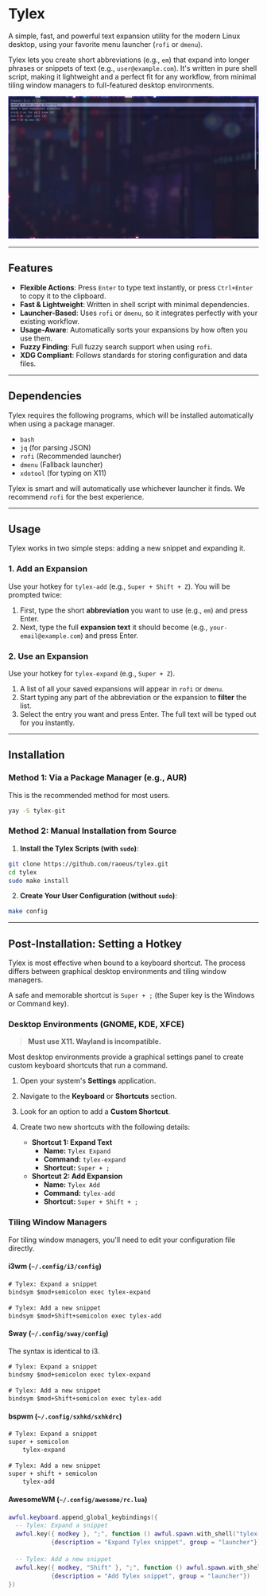 # Tylex

A simple, fast, and powerful text expansion utility for the modern Linux desktop, using your favorite menu launcher (`rofi` or `dmenu`).

Tylex lets you create short abbreviations (e.g., `em`) that expand into longer phrases or snippets of text (e.g., `user@example.com`). It's written in pure shell script, making it lightweight and a perfect fit for any workflow, from minimal tiling window managers to full-featured desktop environments.

*![Tylex Screenshot](screenshots/tylex.jpg)*

---
## Features

  * **Flexible Actions**: Press `Enter` to type text instantly, or press `Ctrl+Enter` to copy it to the clipboard.
  * **Fast & Lightweight**: Written in shell script with minimal dependencies.
  * **Launcher-Based**: Uses `rofi` or `dmenu`, so it integrates perfectly with your existing workflow.
  * **Usage-Aware**: Automatically sorts your expansions by how often you use them.
  * **Fuzzy Finding**: Full fuzzy search support when using `rofi`.
  * **XDG Compliant**: Follows standards for storing configuration and data files.
---
## Dependencies

Tylex requires the following programs, which will be installed automatically when using a package manager.

* `bash`
* `jq` (for parsing JSON)
* `rofi` (Recommended launcher)
* `dmenu` (Fallback launcher)
* `xdotool` (for typing on X11)

Tylex is smart and will automatically use whichever launcher it finds. We recommend `rofi` for the best experience.

---
## Usage

Tylex works in two simple steps: adding a new snippet and expanding it.

### 1. Add an Expansion

Use your hotkey for `tylex-add` (e.g., `Super + Shift + Z`). You will be prompted twice:

1.  First, type the short **abbreviation** you want to use (e.g., `em`) and press Enter.
2.  Next, type the full **expansion text** it should become (e.g., `your-email@example.com`) and press Enter.

### 2. Use an Expansion

Use your hotkey for `tylex-expand` (e.g., `Super + Z`).

1.  A list of all your saved expansions will appear in `rofi` or `dmenu`.
2.  Start typing any part of the abbreviation or the expansion to **filter** the list.
3.  Select the entry you want and press Enter. The full text will be typed out for you instantly.
---
## Installation

### Method 1: Via a Package Manager (e.g., AUR)

This is the recommended method for most users.

```sh
yay -S tylex-git
```

### Method 2: Manual Installation from Source

1.  **Install the Tylex Scripts (with `sudo`)**:
```sh
git clone https://github.com/raoeus/tylex.git
cd tylex
sudo make install
```
2.  **Create Your User Configuration (without `sudo`)**:
```sh
make config
```
---
## Post-Installation: Setting a Hotkey

Tylex is most effective when bound to a keyboard shortcut. The process differs between graphical desktop environments and tiling window managers.

A safe and memorable shortcut is `Super + ;` (the Super key is the Windows or Command key).

### Desktop Environments (GNOME, KDE, XFCE)

> **Must use X11. Wayland is incompatible.**

Most desktop environments provide a graphical settings panel to create custom keyboard shortcuts that run a command.

1.  Open your system's **Settings** application.

2.  Navigate to the **Keyboard** or **Shortcuts** section.

3.  Look for an option to add a **Custom Shortcut**.

4.  Create two new shortcuts with the following details:

      * **Shortcut 1: Expand Text**
          * **Name:** `Tylex Expand`
          * **Command:** `tylex-expand`
          * **Shortcut:** `Super + ;`
      * **Shortcut 2: Add Expansion**
          * **Name:** `Tylex Add`
          * **Command:** `tylex-add`
          * **Shortcut:** `Super + Shift + ;`

### Tiling Window Managers

For tiling window managers, you'll need to edit your configuration file directly.

#### i3wm (`~/.config/i3/config`)

```
# Tylex: Expand a snippet
bindsym $mod+semicolon exec tylex-expand

# Tylex: Add a new snippet
bindsym $mod+Shift+semicolon exec tylex-add
```

#### Sway (`~/.config/sway/config`)

The syntax is identical to i3.

```
# Tylex: Expand a snippet
bindsmy $mod+semicolon exec tylex-expand

# Tylex: Add a new snippet
bindsym $mod+Shift+semicolon exec tylex-add
```

#### bspwm (`~/.config/sxhkd/sxhkdrc`)

```
# Tylex: Expand a snippet
super + semicolon
    tylex-expand

# Tylex: Add a new snippet
super + shift + semicolon
    tylex-add
```

#### AwesomeWM (`~/.config/awesome/rc.lua`)

```lua
awful.keyboard.append_global_keybindings({
  -- Tylex: Expand a snippet
  awful.key({ modkey }, ";", function () awful.spawn.with_shell("tylex-expand") end,
            {description = "Expand Tylex snippet", group = "launcher"}),

  -- Tylex: Add a new snippet
  awful.key({ modkey, "Shift" }, ";", function () awful.spawn.with_shell("tylex-add") end,
            {description = "Add Tylex snippet", group = "launcher"})
})
```
